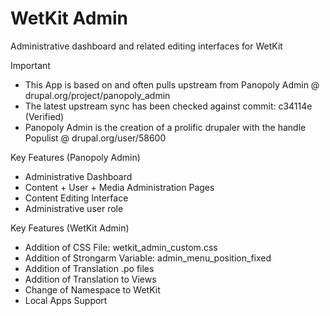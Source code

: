 WetKit Admin
==============
Administrative dashboard and related editing interfaces for WetKit

Important
* This App is based on and often pulls upstream from Panopoly Admin @ drupal.org/project/panopoly_admin
* The latest upstream sync has been checked against commit: c34114e (Verified)
* Panopoly Admin is the creation of a prolific drupaler with the handle Populist @ drupal.org/user/58600

Key Features (Panopoly Admin)
* Administrative Dashboard
* Content + User + Media Administration Pages
* Content Editing Interface
* Administrative user role

Key Features (WetKit Admin)
* Addition of CSS File: wetkit_admin_custom.css
* Addition of Strongarm Variable: admin_menu_position_fixed
* Addition of Translation .po files
* Addition of Translation to Views
* Change of Namespace to WetKit
* Local Apps Support
